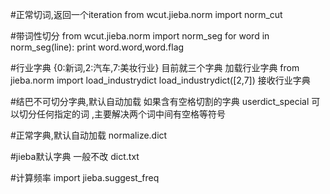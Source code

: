 #正常切词,返回一个iteration
from wcut.jieba.norm import norm_cut

#带词性切分
from wcut.jieba.norm import norm_seg
for word in norm_seg(line):
    print word.word,word.flag

#行业字典
{0:新词,2:汽车,7:美妆行业} 目前就三个字典
加载行业字典
from jieba.norm import load_industrydict
load_industrydict([2,7]) 接收行业字典

#结巴不可切分字典,默认自动加载
如果含有空格切割的字典
userdict_special  可以切分任何指定的词 ,主要解决两个词中间有空格等符号

#正常字典,默认自动加载
normalize.dict

#jieba默认字典
一般不改 dict.txt

#计算频率
import jieba.suggest_freq
